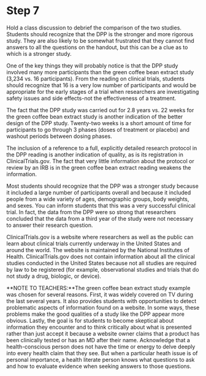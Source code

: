 # Step 7

Hold a class discussion to debrief the comparison of the two studies. Students should recognize that the DPP is the stronger and more rigorous study. They are also likely to be somewhat frustrated that they cannot find answers to all the questions on the handout, but this can be a clue as to which is a stronger study.

One of the key things they will probably notice is that the DPP study involved many more participants than the green coffee bean extract study (3,234 vs. 16 participants). From the reading on clinical trials, students should recognize that 16 is a very low number of participants and would be appropriate for the early stages of a trial when researchers are investigating safety issues and side effects-not the effectiveness of a treatment. 

The fact that the DPP study was carried out for 2.8 years vs. 22 weeks for the green coffee bean extract study is another indication of the better design of the DPP study. Twenty-two weeks is a short amount of time for participants to go through 3 phases (doses of treatment or placebo) and washout periods between dosing phases. 

The inclusion of a reference to a full, explicitly detailed research protocol in the DPP reading is another indication of quality, as is its registration in ClinicalTrials.gov. The fact that very little information about the protocol or review by an IRB is in the green coffee bean extract reading weakens the information. 

Most students should recognize that the DPP was a stronger study because it included a large number of participants overall and because it included people from a wide variety of ages, demographic groups, body weights, and sexes. You can inform students that this was a very successful clinical trial. In fact, the data from the DPP were so strong that researchers concluded that the data from a third year of the study were not necessary to answer their research question. 

ClinicalTrials.gov is a website where researchers as well as the public can learn about clinical trials currently underway in the United States and around the world. The website is maintained by the National Institutes of Health. ClinicalTrials.gov does not contain information about all the clinical studies conducted in the United States because not all studies are required by law to be registered (for example, observational studies and trials that do not study a drug, biologic, or device).

**NOTE TO TEACHERS:**The green coffee bean extract study example was chosen for several reasons. First, it was widely covered on TV during the last several years. It also provides students with opportunities to detect problematic aspects of information found on a website. In some ways, these problems make the good qualities of a study like the DPP appear more obvious. Lastly, the goal is for students to become skeptical about information they encounter and to think critically about what is presented rather than just accept it because a website owner claims that a product has been clinically tested or has an MD after their name. Acknowledge that a health-conscious person does not have the time or energy to delve deeply into every health claim that they see. But when a particular heath issue is of personal importance, a health literate person knows what questions to ask and how to evaluate evidence when seeking answers to those questions.